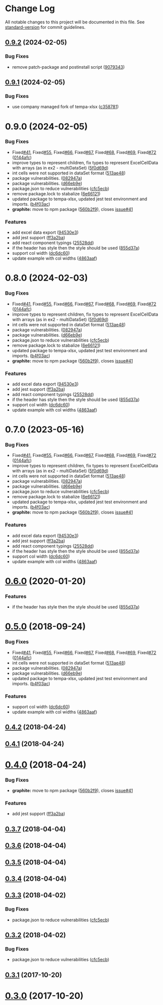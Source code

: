 # Change Log

All notable changes to this project will be documented in this file. See [standard-version](https://github.com/conventional-changelog/standard-version) for commit guidelines.

<a name="0.9.2"></a>
## [0.9.2](https://github.com/securedeveloper/react-data-export/compare/v0.9.1...v0.9.2) (2024-02-05)


### Bug Fixes

* remove patch-package and postinstall script ([9079343](https://github.com/securedeveloper/react-data-export/commit/9079343))



<a name="0.9.1"></a>
## [0.9.1](https://github.com/securedeveloper/react-data-export/compare/v0.9.0...v0.9.1) (2024-02-05)


### Bug Fixes

* use company managed fork of tempa-xlsx ([c358781](https://github.com/securedeveloper/react-data-export/commit/c358781))



<a name="0.9.0"></a>
# 0.9.0 (2024-02-05)


### Bug Fixes

* Fixed[#41](https://github.com/securedeveloper/react-data-export/issues/41), Fixed[#55](https://github.com/securedeveloper/react-data-export/issues/55), Fixed[#66](https://github.com/securedeveloper/react-data-export/issues/66), Fixed[#67](https://github.com/securedeveloper/react-data-export/issues/67), Fixed[#68](https://github.com/securedeveloper/react-data-export/issues/68), Fixed[#69](https://github.com/securedeveloper/react-data-export/issues/69), Fixed[#72](https://github.com/securedeveloper/react-data-export/issues/72) ([0144afc](https://github.com/securedeveloper/react-data-export/commit/0144afc))
* improve types to represent children, fix types to represent ExcelCellData with arrays (as in ex2 - multiDataSet) ([5f0d69d](https://github.com/securedeveloper/react-data-export/commit/5f0d69d))
* int cells were not supported in dataSet format ([513ae48](https://github.com/securedeveloper/react-data-export/commit/513ae48))
* package vulnerabilities. ([082947a](https://github.com/securedeveloper/react-data-export/commit/082947a))
* package vulnerabilities. ([d66eb9e](https://github.com/securedeveloper/react-data-export/commit/d66eb9e))
* package.json to reduce vulnerabilities ([cfc5ecb](https://github.com/securedeveloper/react-data-export/commit/cfc5ecb))
* remove package.lock to stabalize ([6e66121](https://github.com/securedeveloper/react-data-export/commit/6e66121))
* updated package to tempa-xlsx, updated jest test environment and imports. ([b4f03ac](https://github.com/securedeveloper/react-data-export/commit/b4f03ac))
* **graphite:** move to npm package ([560b2f9](https://github.com/securedeveloper/react-data-export/commit/560b2f9)), closes [issue#41](https://github.com/issue/issues/41)


### Features

* add excel data export ([94530e3](https://github.com/securedeveloper/react-data-export/commit/94530e3))
* add jest support ([ff3a2ba](https://github.com/securedeveloper/react-data-export/commit/ff3a2ba))
* add react component typings ([25528dd](https://github.com/securedeveloper/react-data-export/commit/25528dd))
* if the header has style then the style should be used ([855d37a](https://github.com/securedeveloper/react-data-export/commit/855d37a))
* support col width ([dc6dc60](https://github.com/securedeveloper/react-data-export/commit/dc6dc60))
* update example with col widths ([4863aaf](https://github.com/securedeveloper/react-data-export/commit/4863aaf))



<a name="0.8.0"></a>
# 0.8.0 (2024-02-03)


### Bug Fixes

* Fixed[#41](https://github.com/securedeveloper/react-data-export/issues/41), Fixed[#55](https://github.com/securedeveloper/react-data-export/issues/55), Fixed[#66](https://github.com/securedeveloper/react-data-export/issues/66), Fixed[#67](https://github.com/securedeveloper/react-data-export/issues/67), Fixed[#68](https://github.com/securedeveloper/react-data-export/issues/68), Fixed[#69](https://github.com/securedeveloper/react-data-export/issues/69), Fixed[#72](https://github.com/securedeveloper/react-data-export/issues/72) ([0144afc](https://github.com/securedeveloper/react-data-export/commit/0144afc))
* improve types to represent children, fix types to represent ExcelCellData with arrays (as in ex2 - multiDataSet) ([5f0d69d](https://github.com/securedeveloper/react-data-export/commit/5f0d69d))
* int cells were not supported in dataSet format ([513ae48](https://github.com/securedeveloper/react-data-export/commit/513ae48))
* package vulnerabilities. ([082947a](https://github.com/securedeveloper/react-data-export/commit/082947a))
* package vulnerabilities. ([d66eb9e](https://github.com/securedeveloper/react-data-export/commit/d66eb9e))
* package.json to reduce vulnerabilities ([cfc5ecb](https://github.com/securedeveloper/react-data-export/commit/cfc5ecb))
* remove package.lock to stabalize ([6e66121](https://github.com/securedeveloper/react-data-export/commit/6e66121))
* updated package to tempa-xlsx, updated jest test environment and imports. ([b4f03ac](https://github.com/securedeveloper/react-data-export/commit/b4f03ac))
* **graphite:** move to npm package ([560b2f9](https://github.com/securedeveloper/react-data-export/commit/560b2f9)), closes [issue#41](https://github.com/issue/issues/41)


### Features

* add excel data export ([94530e3](https://github.com/securedeveloper/react-data-export/commit/94530e3))
* add jest support ([ff3a2ba](https://github.com/securedeveloper/react-data-export/commit/ff3a2ba))
* add react component typings ([25528dd](https://github.com/securedeveloper/react-data-export/commit/25528dd))
* if the header has style then the style should be used ([855d37a](https://github.com/securedeveloper/react-data-export/commit/855d37a))
* support col width ([dc6dc60](https://github.com/securedeveloper/react-data-export/commit/dc6dc60))
* update example with col widths ([4863aaf](https://github.com/securedeveloper/react-data-export/commit/4863aaf))



<a name="0.7.0"></a>
# 0.7.0 (2023-05-16)


### Bug Fixes

* Fixed[#41](https://github.com/securedeveloper/react-data-export/issues/41), Fixed[#55](https://github.com/securedeveloper/react-data-export/issues/55), Fixed[#66](https://github.com/securedeveloper/react-data-export/issues/66), Fixed[#67](https://github.com/securedeveloper/react-data-export/issues/67), Fixed[#68](https://github.com/securedeveloper/react-data-export/issues/68), Fixed[#69](https://github.com/securedeveloper/react-data-export/issues/69), Fixed[#72](https://github.com/securedeveloper/react-data-export/issues/72) ([0144afc](https://github.com/securedeveloper/react-data-export/commit/0144afc))
* improve types to represent children, fix types to represent ExcelCellData with arrays (as in ex2 - multiDataSet) ([5f0d69d](https://github.com/securedeveloper/react-data-export/commit/5f0d69d))
* int cells were not supported in dataSet format ([513ae48](https://github.com/securedeveloper/react-data-export/commit/513ae48))
* package vulnerabilities. ([082947a](https://github.com/securedeveloper/react-data-export/commit/082947a))
* package vulnerabilities. ([d66eb9e](https://github.com/securedeveloper/react-data-export/commit/d66eb9e))
* package.json to reduce vulnerabilities ([cfc5ecb](https://github.com/securedeveloper/react-data-export/commit/cfc5ecb))
* remove package.lock to stabalize ([6e66121](https://github.com/securedeveloper/react-data-export/commit/6e66121))
* updated package to tempa-xlsx, updated jest test environment and imports. ([b4f03ac](https://github.com/securedeveloper/react-data-export/commit/b4f03ac))
* **graphite:** move to npm package ([560b2f9](https://github.com/securedeveloper/react-data-export/commit/560b2f9)), closes [issue#41](https://github.com/issue/issues/41)


### Features

* add excel data export ([94530e3](https://github.com/securedeveloper/react-data-export/commit/94530e3))
* add jest support ([ff3a2ba](https://github.com/securedeveloper/react-data-export/commit/ff3a2ba))
* add react component typings ([25528dd](https://github.com/securedeveloper/react-data-export/commit/25528dd))
* if the header has style then the style should be used ([855d37a](https://github.com/securedeveloper/react-data-export/commit/855d37a))
* support col width ([dc6dc60](https://github.com/securedeveloper/react-data-export/commit/dc6dc60))
* update example with col widths ([4863aaf](https://github.com/securedeveloper/react-data-export/commit/4863aaf))



<a name="0.6.0"></a>
# [0.6.0](https://github.com/securedeveloper/react-data-export/compare/v0.5.0...v0.6.0) (2020-01-20)


### Features

* if the header has style then the style should be used ([855d37a](https://github.com/securedeveloper/react-data-export/commit/855d37a))



<a name="0.5.0"></a>
# [0.5.0](https://github.com/securedeveloper/react-data-export/compare/v0.4.2...v0.5.0) (2018-09-24)


### Bug Fixes

* Fixed[#41](https://github.com/securedeveloper/react-data-export/issues/41), Fixed[#55](https://github.com/securedeveloper/react-data-export/issues/55), Fixed[#66](https://github.com/securedeveloper/react-data-export/issues/66), Fixed[#67](https://github.com/securedeveloper/react-data-export/issues/67), Fixed[#68](https://github.com/securedeveloper/react-data-export/issues/68), Fixed[#69](https://github.com/securedeveloper/react-data-export/issues/69), Fixed[#72](https://github.com/securedeveloper/react-data-export/issues/72) ([0144afc](https://github.com/securedeveloper/react-data-export/commit/0144afc))
* int cells were not supported in dataSet format ([513ae48](https://github.com/securedeveloper/react-data-export/commit/513ae48))
* package vulnerabilities. ([082947a](https://github.com/securedeveloper/react-data-export/commit/082947a))
* package vulnerabilities. ([d66eb9e](https://github.com/securedeveloper/react-data-export/commit/d66eb9e))
* updated package to tempa-xlsx, updated jest test environment and imports. ([b4f03ac](https://github.com/securedeveloper/react-data-export/commit/b4f03ac))


### Features

* support col width ([dc6dc60](https://github.com/securedeveloper/react-data-export/commit/dc6dc60))
* update example with col widths ([4863aaf](https://github.com/securedeveloper/react-data-export/commit/4863aaf))



<a name="0.4.2"></a>
## [0.4.2](https://github.com/securedeveloper/react-data-export/compare/v0.4.1...v0.4.2) (2018-04-24)



<a name="0.4.1"></a>
## [0.4.1](https://github.com/securedeveloper/react-data-export/compare/v0.4.0...v0.4.1) (2018-04-24)



<a name="0.4.0"></a>
# [0.4.0](https://github.com/securedeveloper/react-data-export/compare/v0.3.7...v0.4.0) (2018-04-24)


### Bug Fixes

* **graphite:** move to npm package ([560b2f9](https://github.com/securedeveloper/react-data-export/commit/560b2f9)), closes [issue#41](https://github.com/issue/issues/41)


### Features

* add jest support ([ff3a2ba](https://github.com/securedeveloper/react-data-export/commit/ff3a2ba))



<a name="0.3.7"></a>
## [0.3.7](https://github.com/securedeveloper/react-data-export/compare/v0.3.6...v0.3.7) (2018-04-04)



<a name="0.3.6"></a>
## [0.3.6](https://github.com/securedeveloper/react-data-export/compare/v0.3.4...v0.3.6) (2018-04-04)



<a name="0.3.5"></a>
## [0.3.5](https://github.com/securedeveloper/react-data-export/compare/v0.3.4...v0.3.5) (2018-04-04)



<a name="0.3.4"></a>
## [0.3.4](https://github.com/securedeveloper/react-data-export/compare/v0.3.3...v0.3.4) (2018-04-04)



<a name="0.3.3"></a>
## [0.3.3](https://github.com/securedeveloper/react-data-export/compare/v0.3.0...v0.3.3) (2018-04-02)


### Bug Fixes

* package.json to reduce vulnerabilities ([cfc5ecb](https://github.com/securedeveloper/react-data-export/commit/cfc5ecb))



<a name="0.3.2"></a>
## [0.3.2](https://github.com/securedeveloper/react-data-export/compare/v0.3.0...v0.3.2) (2018-04-02)


### Bug Fixes

* package.json to reduce vulnerabilities ([cfc5ecb](https://github.com/securedeveloper/react-data-export/commit/cfc5ecb))



<a name="0.3.1"></a>
## [0.3.1](https://github.com/securedeveloper/react-data-export/compare/v0.3.0...v0.3.1) (2017-10-20)



<a name="0.3.0"></a>
# [0.3.0](https://github.com/securedeveloper/react-data-export/compare/v0.1.0...v0.3.0) (2017-10-20)
